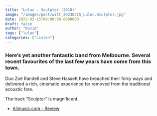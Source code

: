 ```yaml
---
title: "Luluc - Sculptor (2018)"
image: "/images/post/wilt_20230215_Luluc.Sculptor.jpg"
date: 2023-02-15T00:00:00.0000000
draft: false
author: "David"
tags: ["luluc"]
categories: ["Listen"]
---
```

### Here’s yet another fantastic band from Melbourne. Several recent favourites of the last few years have come from this town.

 Duo Zoë Randell and Steve Hassett have breached their folky ways and delivered a rich, cinematic experience far removed from the traditional acoustic fare.

 The track “Sculptor” is magnificent.

-  [Allmusic.com - Review](https://www.allmusic.com/album/sculptor-mw0003178280)